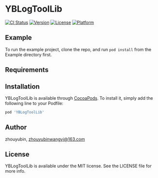 # YBLogToolLib

[![CI Status](https://img.shields.io/travis/zhouyubin/YBLogToolLib.svg?style=flat)](https://travis-ci.org/zhouyubin/YBLogToolLib)
[![Version](https://img.shields.io/cocoapods/v/YBLogToolLib.svg?style=flat)](https://cocoapods.org/pods/YBLogToolLib)
[![License](https://img.shields.io/cocoapods/l/YBLogToolLib.svg?style=flat)](https://cocoapods.org/pods/YBLogToolLib)
[![Platform](https://img.shields.io/cocoapods/p/YBLogToolLib.svg?style=flat)](https://cocoapods.org/pods/YBLogToolLib)

## Example

To run the example project, clone the repo, and run `pod install` from the Example directory first.

## Requirements

## Installation

YBLogToolLib is available through [CocoaPods](https://cocoapods.org). To install
it, simply add the following line to your Podfile:

```ruby
pod 'YBLogToolLib'
```

## Author

zhouyubin, zhouyubinwangyi@163.com

## License

YBLogToolLib is available under the MIT license. See the LICENSE file for more info.
